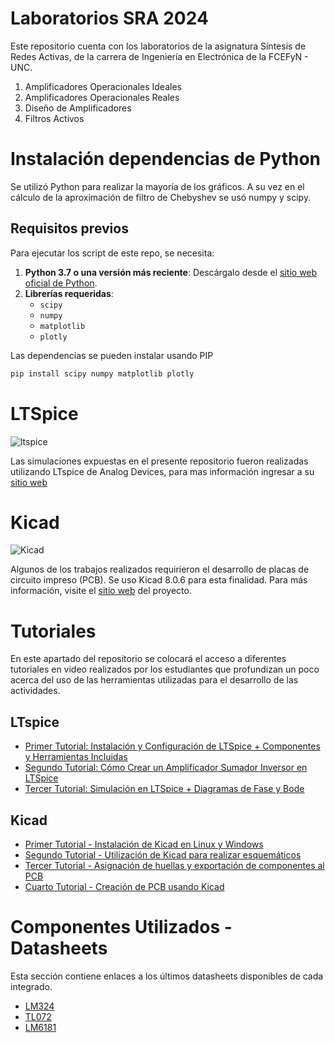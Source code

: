 # Laboratorios SRA 2024
Este repositorio cuenta con los laboratorios de la asignatura Síntesis de Redes Activas, de la carrera de Ingeniería en Electrónica de la FCEFyN - UNC.

1. Amplificadores Operacionales Ideales
2. Amplificadores Operacionales Reales
3. Diseño de Amplificadores
4. Filtros Activos

# Instalación dependencias de Python
Se utilizó Python para realizar la mayoría de los gráficos. A su vez en el cálculo de la aproximación de filtro de Chebyshev se usó numpy y scipy.

## Requisitos previos

Para ejecutar los script de este repo, se necesita:

1. **Python 3.7 o una versión más reciente**: Descárgalo desde el [sitio web oficial de Python](https://www.python.org/downloads/).
2. **Librerías requeridas**:
   - `scipy`
   - `numpy`
   - `matplotlib`
   - `plotly`

Las dependencias se pueden instalar usando PIP
```bash
pip install scipy numpy matplotlib plotly
```

# LTSpice
![ltspice](https://images.sftcdn.net/images/t_app-icon-s/p/d55e21eb-857a-4b0e-8403-584ec5ce0543/1490032411/ltspice-icon.jpg)

Las simulaciones expuestas en el presente repositorio fueron realizadas utilizando LTspice de Analog Devices, para mas información ingresar a su [sitio web](https://www.analog.com/en/resources/design-tools-and-calculators/ltspice-simulator.html)


# Kicad
![Kicad](https://upload.wikimedia.org/wikipedia/commons/thumb/5/59/KiCad-Logo.svg/335px-KiCad-Logo.svg.png)

Algunos de los trabajos realizados requirieron el desarrollo de placas de circuito impreso (PCB). Se uso Kicad 8.0.6 para esta finalidad. Para más información, visite el [sitio web](kicad.org) del proyecto.


# Tutoriales

En este apartado del repositorio se colocará el acceso a diferentes tutoriales en video realizados por los estudiantes que profundizan un poco acerca del uso de las herramientas utilizadas para el desarrollo de las actividades.

## LTspice
- [Primer Tutorial: Instalación y Configuración de LTSpice + Componentes y Herramientas Incluidas](https://www.youtube.com/watch?v=8eU4OkuLDko)
- [Segundo Tutorial: Cómo Crear un Amplificador Sumador Inversor en LTSpice](https://www.youtube.com/watch?v=xFDNSKlyUxU)
- [Tercer Tutorial: Simulación en LTSpice + Diagramas de Fase y Bode](https://www.youtube.com/watch?v=1XbrADAF3E8)

## Kicad
- [Primer Tutorial  - Instalación de Kicad en Linux y Windows](https://youtu.be/r6Cftlv0W8k)
- [Segundo Tutorial  - Utilización de Kicad para realizar esquemáticos](https://youtu.be/AmCJIVljmYw)
- [Tercer Tutorial  - Asignación de huellas y exportación de componentes al PCB](https://youtu.be/4QtPsmXvcmw)
- [Cuarto Tutorial - Creación de PCB usando Kicad](https://youtu.be/VFZ34iJKWYY)

# Componentes Utilizados - Datasheets
Esta sección contiene enlaces a los últimos datasheets disponibles de cada integrado.

- [LM324](https://www.ti.com/lit/gpn/lm324)
- [TL072](https://www.ti.com/mx/lit/gpn/tl072)
- [LM6181](https://www.mouser.com/ds/2/405/snos634c-522069.pdf)
